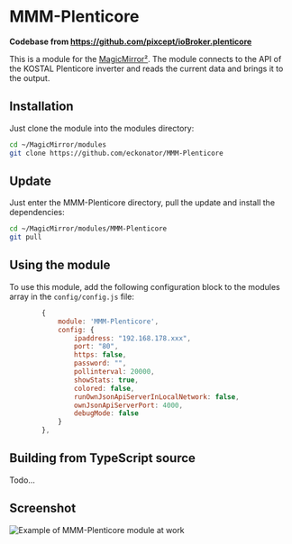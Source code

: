 # MMM-Plenticore

**Codebase from <https://github.com/pixcept/ioBroker.plenticore>**

This is a module for the [MagicMirror²](https://github.com/MagicMirrorOrg/MagicMirror/). The module connects to the API of the KOSTAL Plenticore inverter and reads the current data and brings it to the output.

## Installation

Just clone the module into the modules directory:

```bash
cd ~/MagicMirror/modules
git clone https://github.com/eckonator/MMM-Plenticore
```

## Update

Just enter the MMM-Plenticore directory, pull the update and install the dependencies:

```bash
cd ~/MagicMirror/modules/MMM-Plenticore
git pull
```

## Using the module

To use this module, add the following configuration block to the modules array in the `config/config.js` file:

```js
        {
            module: 'MMM-Plenticore',
            config: {
                ipaddress: "192.168.178.xxx",
                port: "80",
                https: false,
                password: "",
                pollinterval: 20000,
                showStats: true,
                colored: false,
                runOwnJsonApiServerInLocalNetwork: false,
                ownJsonApiServerPort: 4000,
                debugMode: false
            }
        },
```

## Building from TypeScript source

Todo...

## Screenshot

![Example of MMM-Plenticore module at work](MMM-Plenticore.png)
